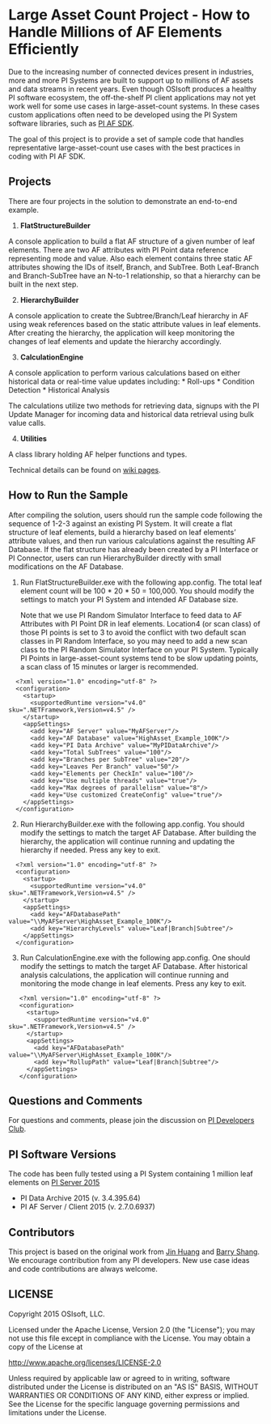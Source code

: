 # Large Asset Count Project - How to Handle Millions of AF Elements Efficiently 

Due to the increasing number of connected devices present in industries, more and more PI Systems are built to support up to millions of AF assets and data streams in recent years. Even though OSIsoft produces a healthy PI software ecosystem, the off-the-shelf PI client applications may not yet work well for some use cases in large-asset-count systems. In these cases custom applications often need to be developed using the PI System software libraries, such as [PI AF SDK](https://techsupport.osisoft.com/Products/Developer-Technologies/PI-AF-SDK/Overview).

The goal of this project is to provide a set of sample code that handles representative large-asset-count use cases with the best practices in coding with PI AF SDK.

## Projects

There are four projects in the solution to demonstrate an end-to-end example. 

1. **FlatStructureBuilder**

  A console application to build a flat AF structure of a given number of leaf elements. There are two AF attributes with PI Point data reference representing mode and value. Also each element contains three static AF attributes showing the IDs of itself, Branch, and SubTree. Both Leaf-Branch and Branch-SubTree have an N-to-1 relationship, so that a hierarchy can be built in the next step. 

2. **HierarchyBuilder**

  A console application to create the Subtree/Branch/Leaf hierarchy in AF using weak references based on the static attribute values in leaf elements. After creating the hierarchy, the application will keep monitoring the changes of leaf elements and update the hierarchy accordingly.

3. **CalculationEngine**

  A console application to perform various calculations based on either historical data or real-time value updates including:
    * Roll-ups
    * Condition Detection
    * Historical Analysis
 
  The calculations utilize two methods for retrieving data, signups with the PI Update Manager for incoming data and historical data retrieval using bulk value calls.

4. **Utilities**

  A class library holding AF helper functions and types.

Technical details can be found on [wiki pages](https://github.com/osisoft/PI-AF-SDK-large-asset-count-Project/wiki).

## How to Run the Sample

After compiling the solution, users should run the sample code following the sequence of 1-2-3 against an existing PI System. It will create a flat structure of leaf elements, build a hierarchy based on leaf elements’ attribute values, and then run various calculations against the resulting AF Database. If the flat structure has already been created by a PI Interface or PI Connector, users can run HierarchyBuilder directly with small modifications on the AF Database.

1. Run FlatStructureBuilder.exe with the following app.config. The total leaf element count will be 100 * 20 * 50 = 100,000. You should modify the settings to match your PI System and intended AF Database size. 

    Note that we use PI Random Simulator Interface to feed data to AF Attributes with PI Point DR in leaf elements. Location4 (or scan class) of those PI points is set to 3 to avoid the conflict with two default scan classes in PI Random Interface, so you may need to add a new scan class to the PI Random Simulator Interface on your PI System. Typically PI Points in large-asset-count systems tend to be slow updating points, a scan class of 15 minutes or larger is recommended. 

  ```
    <?xml version="1.0" encoding="utf-8" ?>
    <configuration>
      <startup>
        <supportedRuntime version="v4.0" sku=".NETFramework,Version=v4.5" />
      </startup>
      <appSettings>
        <add key="AF Server" value="MyAFServer"/>
        <add key="AF Database" value="HighAsset_Example_100K"/>
        <add key="PI Data Archive" value="MyPIDataArchive"/>
        <add key="Total SubTrees" value="100"/>
        <add key="Branches per SubTree" value="20"/>
        <add key="Leaves Per Branch" value="50"/>
        <add key="Elements per CheckIn" value="100"/>
        <add key="Use multiple threads" value="true"/>
        <add key="Max degrees of parallelism" value="8"/>
        <add key="Use customized CreateConfig" value="true"/>
      </appSettings>
    </configuration>
  ```

2. Run HierarchyBuilder.exe with the following app.config. You should modify the settings to match the target AF Database. After building the hierarchy, the application will continue running and updating the hierarchy if needed. Press any key to exit.

  ```
    <?xml version="1.0" encoding="utf-8" ?>
    <configuration>
      <startup>
        <supportedRuntime version="v4.0" sku=".NETFramework,Version=v4.5" />
      </startup>
      <appSettings>
        <add key="AFDatabasePath" value="\\MyAFServer\HighAsset_Example_100K"/>
        <add key="HierarchyLevels" value="Leaf|Branch|Subtree"/>
      </appSettings>
    </configuration>
  ```

3. Run CalculationEngine.exe with the following app.config. One should modify the settings to match the target AF Database. After historical analysis calculations, the application will continue running and monitoring the mode change in leaf elements. Press any key to exit.

  ```
     <?xml version="1.0" encoding="utf-8" ?>
     <configuration>
       <startup>
         <supportedRuntime version="v4.0" sku=".NETFramework,Version=v4.5" />
       </startup>
       <appSettings>
         <add key="AFDatabasePath" value="\\MyAFServer\HighAsset_Example_100K"/>
         <add key="RollupPath" value="Leaf|Branch|Subtree"/>
       </appSettings>
     </configuration>
  ```
  
## Questions and Comments

For questions and comments, please join the discussion on [PI Developers Club](https://pisquare.osisoft.com/docs/DOC-1881).

## PI Software Versions

The code has been fully tested using a PI System containing 1 million leaf elements on [PI Server 2015](https://techsupport.osisoft.com/Troubleshooting/Releases/RL01067)
  * PI Data Archive 2015 (v. 3.4.395.64)
  * PI AF Server / Client 2015 (v. 2.7.0.6937)

## Contributors

  This project is based on the original work from [Jin Huang](https://github.com/jhuang0909) and [Barry Shang](https://github.com/bzshang). We encourage contribution from any PI developers. New use case ideas and code contributions are always welcome.  

## LICENSE

Copyright 2015 OSIsoft, LLC.

Licensed under the Apache License, Version 2.0 (the "License");
you may not use this file except in compliance with the License.
You may obtain a copy of the License at

<http://www.apache.org/licenses/LICENSE-2.0>

Unless required by applicable law or agreed to in writing, software
distributed under the License is distributed on an "AS IS" BASIS,
WITHOUT WARRANTIES OR CONDITIONS OF ANY KIND, either express or implied.
See the License for the specific language governing permissions and
limitations under the License.
